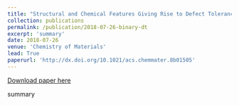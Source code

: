 ```yaml
---
title: "Structural and Chemical Features Giving Rise to Defect Tolerance of Binary Semiconductors"
collection: publications
permalink: /publication/2018-07-26-binary-dt
excerpt: 'summary'
date: 2018-07-26
venue: 'Chemistry of Materials'
lead: True
paperurl: 'http://dx.doi.org/10.1021/acs.chemmater.8b01505'
---
```


<a href='http://dx.doi.org/10.1021/acs.chemmater.8b01505'>Download paper here</a>

summary
